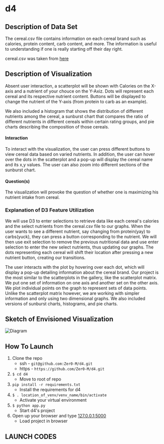 # d4

## Description of Data Set
The cereal.csv file contains information on each cereal brand such as calories, protein content, carb content, and more.
The information is useful to understanding if one is really starting off their day right.

cereal.csv was taken from [here](https://gist.github.com/SinnerShanky/925f08febd10b40b8b5e)

## Description of Visualization
Absent user interaction, a scatterplot will be shown with Calories on the X-axis and a nutrient of your chouce on the Y-Axiz. Dots will represent each cereal and its respective nutrient content. Buttons will be displayed to change the nutrient of the Y-axis (from protein to carb as an example).

We also included a histogram that shows the distribution of different nutrients among the cereal, a sunburst chart that compares the ratio of different nutrients in different cereals within certain rating groups, and pie charts describing the composition of those cereals. 

#### Interaction
To interact with the visualization, the user can press different buttons to view cereal data based on varied nutrients. In addition, the user can hover over the dots in the scatterplot and a pop-up will display the cereal name and its x,y values. The user can also zoom into different sections of the sunburst chart. 

#### Question(s)
The visualization will provoke the question of whether one is maximizing his nutrient intake from cereal.

### Explanation of D3 Feature Utilization 
We will use D3 to enter selections to retrieve data like each cereal's calories and the select nutrients from the cereal.csv file to our graphs.
When the user wants to see a different nutrient, say changing from protein(yay) to carbs(yuck), they can press a button corresponding to the nutrient. 
We will then use exit selection to remove the previous nutritional data and use enter selection to enter the new select nutrients, thus updating our graphs.
The dots representing each cereal will shift their location after pressing a new nutrient button, creating our transitions.

The user interacts with the plot by hovering over each dot, which will display a pop-up detailing information about the cereal brand.
Our project is the most similar to the scatterplots in the gallery, like the scatterplot matrix. We put one set of information on one axis and another set on the other axis. We plot individual points on the graph to represent sets of data points. Unlike the scatterplot matrix however, we are working with simpler information and only using two dimensional graphs. We also included versions of sunburst charts, histograms, and pie charts. 

## Sketch of Envisioned Visualization
![Diagram](https://i.imgur.com/e0Zbpcw.png)

## How To Launch
1. Clone the repo
    * ssh - `git@github.com:Zer0-M/d4.git`
    * https - `https://github.com/Zer0-M/d4.git`
2. `$ cd d4`
   * Move to root of repo
3. `pip install -r requirements.txt`
    * Install the requirements for d4  
4.  `$ . location_of_venv/venv_name/bin/activate`
    * Activate your virtual environment
5. `$ python app.py`
    * Start d4's project
6. Open up your browser and type [127.0.0.1:5000](http://127.0.0.1:5000/)
    * Load project in browser


## LAUNCH CODES 


